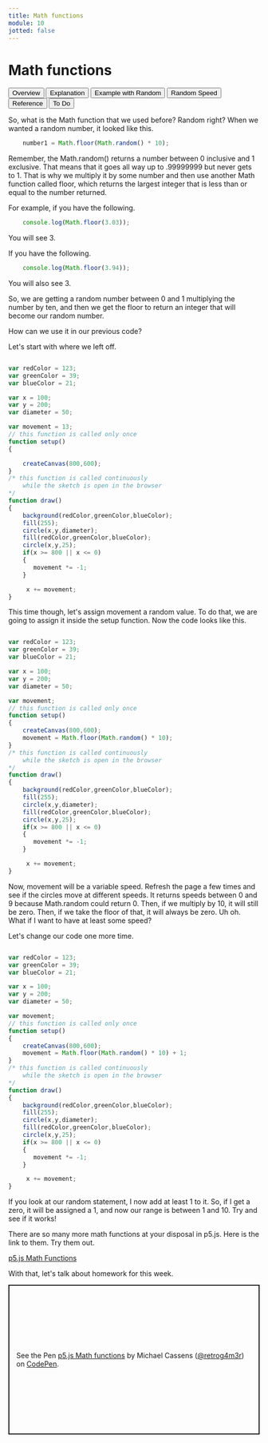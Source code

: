 ```yaml
---
title: Math functions
module: 10
jotted: false
---
```


# Math functions

<div class="tab">
    <button class="tablinks active" onclick="openTab(event, 'Overview')">Overview</button>
    <button class="tablinks" onclick="openTab(event, 'Explain')">Explanation</button>
    <button class="tablinks" onclick="openTab(event, 'Example')">Example with Random</button>
    <button class="tablinks" onclick="openTab(event, 'Speed')">Random Speed</button>
    <button class="tablinks" onclick="openTab(event, 'Reference')">Reference</button>
    <button class="tablinks" onclick="openTab(event,'ToDo')">To Do</button>
</div>
<!-- Tab content -->
<div id="Overview" class="tabcontent" style="display:block">

<div class="tabhtml" markdown="1">

So, what is the Math function that we used before?  Random right?  When we wanted a random number, it looked like this.

```js
    number1 = Math.floor(Math.random() * 10);
```
</div>
</div>
<div id="Explain" class="tabcontent">

<div class="tabhtml" markdown="1">

Remember, the Math.random() returns a number between 0 inclusive and 1 exclusive. That means that it goes all way up to .99999999 but never gets to 1.  That is why we multiply it by some number and then use another Math function called floor, which returns the largest integer that is less than or equal to the number returned.  

For example, if you have the following.

```js
    console.log(Math.floor(3.03));
```

You will see 3.

If you have the following.

```js
    console.log(Math.floor(3.94));
```

You will also see 3.

So, we are getting a random number between 0 and 1 multiplying the number by ten, and then we get the floor to return an integer that will become our random number.

</div>
</div>

<div id="Example" class="tabcontent">

<div class="tabhtml" markdown="1">

How can we use it in our previous code?

Let's start with where we left off.

```js

var redColor = 123;
var greenColor = 39;
var blueColor = 21;

var x = 100;
var y = 200;
var diameter = 50;

var movement = 13;
// this function is called only once
function setup()
{

    createCanvas(800,600);
}
/* this function is called continuously
    while the sketch is open in the browser
*/
function draw()
{
    background(redColor,greenColor,blueColor);
    fill(255);
    circle(x,y,diameter);
    fill(redColor,greenColor,blueColor);
    circle(x,y,25);
    if(x >= 800 || x <= 0)
    {
       movement *= -1;
    }

     x += movement;
}
```

This time though, let's assign movement a random value.  To do that, we are going to assign it inside the setup function.  Now the code looks like this.

```js

var redColor = 123;
var greenColor = 39;
var blueColor = 21;

var x = 100;
var y = 200;
var diameter = 50;

var movement;
// this function is called only once
function setup()
{
    createCanvas(800,600);
    movement = Math.floor(Math.random() * 10);
}
/* this function is called continuously
    while the sketch is open in the browser
*/
function draw()
{
    background(redColor,greenColor,blueColor);
    fill(255);
    circle(x,y,diameter);
    fill(redColor,greenColor,blueColor);
    circle(x,y,25);
    if(x >= 800 || x <= 0)
    {
       movement *= -1;
    }

     x += movement;
}
```

Now, movement will be a variable speed.  Refresh the page a few times and see if the circles move at different speeds.  It returns speeds between 0 and 9 because Math.random could return 0.  Then, if we multiply by 10, it will still be zero.  Then, if we take the floor of that, it will always be zero. Uh oh. What if I want to have at least some speed?

</div>
</div>
<div id="Speed" class="tabcontent">

<div class="tabhtml" markdown="1">

Let's change our code one more time.

```js

var redColor = 123;
var greenColor = 39;
var blueColor = 21;

var x = 100;
var y = 200;
var diameter = 50;

var movement;
// this function is called only once
function setup()
{
    createCanvas(800,600);
    movement = Math.floor(Math.random() * 10) + 1;
}
/* this function is called continuously
    while the sketch is open in the browser
*/
function draw()
{
    background(redColor,greenColor,blueColor);
    fill(255);
    circle(x,y,diameter);
    fill(redColor,greenColor,blueColor);
    circle(x,y,25);
    if(x >= 800 || x <= 0)
    {
       movement *= -1;
    }

     x += movement;
}
```

If you look at our random statement, I now add at least 1 to it.  So, if I get a zero, it will be assigned a 1, and now our range is between 1 and 10.  Try and see if it works!

There are so many more math functions at your disposal in p5.js.  Here is the link to them.  Try them out.
</div>
</div>

<div id="Reference" class="tabcontent">

<div class="tabhtml" markdown="1">

[p5.js Math Functions](https://p5js.org/reference/#group-Math)

With that, let's talk about homework for this week.
</div>
</div>

<div id="ToDo" class="tabcontent">
<p class="codepen" data-height="300" data-theme-id="dark" data-default-tab="html,result" data-slug-hash="LYjzzeN" data-editable="true" data-user="retrog4m3r" style="height: 300px; box-sizing: border-box; display: flex; align-items: center; justify-content: center; border: 2px solid; margin: 1em 0; padding: 1em;">
  <span>See the Pen <a href="https://codepen.io/retrog4m3r/pen/LYjzzeN">
  p5.js Math functions</a> by Michael Cassens (<a href="https://codepen.io/retrog4m3r">@retrog4m3r</a>)
  on <a href="https://codepen.io">CodePen</a>.</span>
</p>
<script async src="https://cpwebassets.codepen.io/assets/embed/ei.js"></script>
</div>